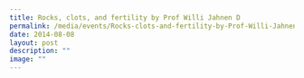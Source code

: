 ```yaml
---
title: Rocks, clots, and fertility by Prof Willi Jahnen D
permalink: /media/events/Rocks-clots-and-fertility-by-Prof-Willi-Jahnen-D/
date: 2014-08-08
layout: post
description: ""
image: ""
---
```

